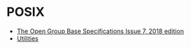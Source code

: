 # POSIX

- [The Open Group Base Specifications Issue 7, 2018 edition](http://pubs.opengroup.org/onlinepubs/9699919799/)
- [Utilities](http://pubs.opengroup.org/onlinepubs/9699919799/idx/utilities.html)
